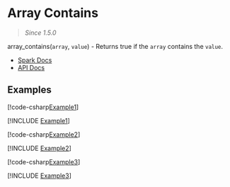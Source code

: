 ﻿# Array Contains

> _Since 1.5.0_

array_contains(`array`, `value`) - Returns true if the `array` contains
the `value`.

* [Spark Docs](https://spark.apache.org/docs/3.2.2/api/sql/index.html#array_contains)
* [API Docs](xref:TypedSpark.NET.Columns.ArrayColumn.Contains*)

## Examples

[!code-csharp[Example1](../../../TypedSpark.NET.Tests/Examples/ArrayContains.cs#Example1)]

[!INCLUDE [Example1](../../../TypedSpark.NET.Tests/Examples/__examples__/ArrayContains.Case1.md)]

[!code-csharp[Example2](../../../TypedSpark.NET.Tests/Examples/ArrayContains.cs#Example2)]

[!INCLUDE [Example2](../../../TypedSpark.NET.Tests/Examples/__examples__/ArrayContains.Case2.md)]

[!code-csharp[Example3](../../../TypedSpark.NET.Tests/Examples/ArrayContains.cs#Example3)]

[!INCLUDE [Example3](../../../TypedSpark.NET.Tests/Examples/__examples__/ArrayContains.Case3.md)]
